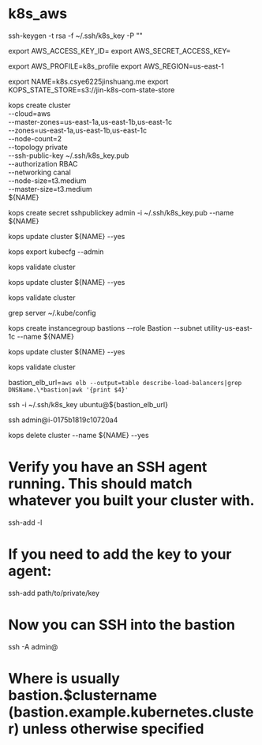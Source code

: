 # k8s_aws
ssh-keygen -t rsa -f ~/.ssh/k8s_key -P ""

export AWS_ACCESS_KEY_ID=
export AWS_SECRET_ACCESS_KEY=

export AWS_PROFILE=k8s_profile
export AWS_REGION=us-east-1

export NAME=k8s.csye6225jinshuang.me
export KOPS_STATE_STORE=s3://jin-k8s-com-state-store  

kops create cluster \
--cloud=aws \
--master-zones=us-east-1a,us-east-1b,us-east-1c \
--zones=us-east-1a,us-east-1b,us-east-1c \
--node-count=2 \
--topology private \
--ssh-public-key ~/.ssh/k8s_key.pub \
--authorization RBAC \
--networking canal \
--node-size=t3.medium \
--master-size=t3.medium \
${NAME}

kops create secret sshpublickey admin -i ~/.ssh/k8s_key.pub --name ${NAME}

kops update cluster ${NAME} --yes

kops export kubecfg --admin

kops validate cluster

kops update cluster ${NAME} --yes

kops validate cluster

grep server ~/.kube/config

kops create instancegroup bastions --role Bastion --subnet utility-us-east-1c --name ${NAME}

kops update cluster ${NAME} --yes

kops validate cluster

bastion_elb_url=`aws elb --output=table describe-load-balancers|grep DNSName.\*bastion|awk '{print $4}'`

ssh -i ~/.ssh/k8s_key ubuntu@${bastion_elb_url}

ssh admin@i-0175b1819c10720a4

kops delete cluster --name ${NAME} --yes

# Verify you have an SSH agent running. This should match whatever you built your cluster with.
ssh-add -l
# If you need to add the key to your agent:
ssh-add path/to/private/key

# Now you can SSH into the bastion
ssh -A admin@<bastion-ELB-address>

# Where <bastion-ELB-address> is usually bastion.$clustername (bastion.example.kubernetes.cluster) unless otherwise specified
